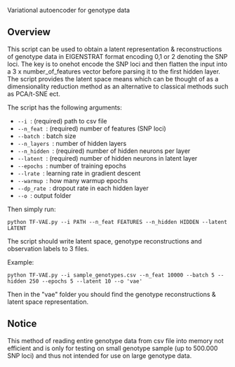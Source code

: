 Variational autoencoder for genotype data

## Overview

This script can be used to obtain a latent representation & reconstructions of genotype data in EIGENSTRAT format encoding 0,1 or 2 denoting the SNP loci. The key is to onehot encode the SNP loci and then flatten the input into a 3 x number_of_features vector before parsing it to the first hidden layer. The script provides the latent space means which can be thought of as a dimensionality reduction method as an alternative to classical methods such as PCA/t-SNE ect.

The script has the following arguments:

- ```--i ```: (required) path to csv file
- ```--n_feat ```: (required) number of features (SNP loci)
- ```--batch ```: batch size
- ```--n_layers ```: number of hidden layers
- ```--n_hidden ```: (required) number of hidden neurons per layer
- ```--latent ```: (required) number of hidden neurons in latent layer
- ```--epochs ```: number of training epochs
- ```--lrate ```: learning rate in gradient descent
- ```--warmup ```: how many warmup epochs
- ```--dp_rate ```: dropout rate in each hidden layer
- ```--o ```: output folder

Then simply run:

```python TF-VAE.py --i PATH --n_feat FEATURES --n_hidden HIDDEN --latent LATENT ```

The script should write latent space, genotype reconstructions and observation labels to 3 files.

Example:

```python TF-VAE.py --i sample_genotypes.csv --n_feat 10000 --batch 5 --hidden 250 --epochs 5 --latent 10 --o 'vae'```

Then in the "vae" folder you should find the genotype reconstructions & latent space representation. 

## Notice

This method of reading entire genotype data from csv file into memory not efficient and is only for testing on small genotype sample (up to 500.000 SNP loci) and thus not intended for use on large genotype data. 
